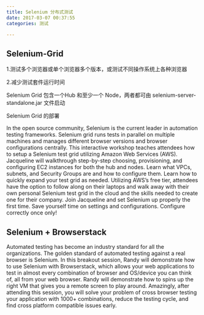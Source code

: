 ```yaml
---
title: Selenium 分布式测试
date: 2017-03-07 00:37:55
categories: 测试

---
```


## Selenium-Grid

1.测试多个浏览器或单个浏览器多个版本，或测试不同操作系统上各种浏览器

2.减少测试套件运行时间

Selenium Grid 包含一个Hub 和至少一个 Node，两者都可由 selenium-server-standalone.jar 文件启动

Selenium Grid 的部署

In the open source community, Selenium is the current leader in automation testing frameworks. Selenium grid runs tests in parallel on multiple machines and manages different browser versions and browser configurations centrally. This interactive workshop teaches attendees how to setup a Selenium test grid utilizing Amazon Web Services (AWS). Jacqueline will walkthrough step-by-step choosing, provisioning, and configuring EC2 instances for both the hub and nodes. Learn what VPCs, subnets, and Security Groups are and how to configure them. Learn how to quickly expand your test grid as needed. Utilizing AWS’s free tier, attendees have the option to follow along on their laptops and walk away with their own personal Selenium test grid in the cloud and the skills needed to create one for their company. Join Jacqueline and set Selenium up properly the first time.  Save yourself time on settings and configurations.  Configure correctly once only!



## Selenium + Browserstack

Automated testing has become an industry standard for all the organizations. The golden standard of automated testing against a real browser is Selenium. In this breakout session, Randy will demonstrate how to use Selenium with Browserstack, which allows your web applications to test in almost every combination of browser and OS/device you can think of, all from your web browser. Randy will demonstrate how to spins up the right VM that gives you a remote screen to play around. Amazingly, after attending this session, you will solve your problem of cross browser testing your application with 1000+ combinations, reduce the testing cycle, and find cross platform compatible issues early.